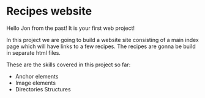 <h1>Recipes website</h1>
<p>Hello Jon from the past! It is your first web project!</p>
<p>In this project we are going to build a website site consisting of
a main index page which will have links to a few recipes. The recipes are gonna be build in separate html files.</p>
<p>These are the skills covered in this project so far:</p>
<ul>
  <li>Anchor elements</li>
  <li>Image elements</li>
  <li>Directories Structures</li>